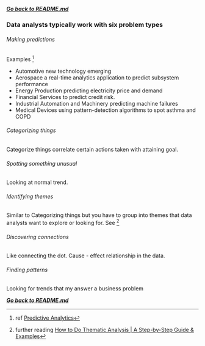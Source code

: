 ***[Go back to README.md](/README.md)***

### Data analysts typically work with six problem types

###### Making predictions
 Examples [^1]
 - Automotive new technology emerging
 - Aerospace a real-time analytics application to predict subsystem performance
 - Energy Production predicting electricity price and demand
 - Financial Services to predict credit risk.
 - Industrial Automation and Machinery predicting machine failures
 - Medical Devices using pattern-detection algorithms to spot asthma and COPD

###### Categorizing things

Categorize things correlate certain actions taken with attaining goal.

###### Spotting something unusual

Looking at normal trend.

###### Identifying themes

Similar to Categorizing things but you have to group into themes that data analysts want to explore or looking for. See [^2]

###### Discovering connections

Like connecting the dot. Cause - effect relationship in the data.

###### Finding patterns  

Looking for trends that my answer a business problem

***[Go back to README.md](/README.md)***

[^1]: ref [Predictive Analytics](https://www.mathworks.com/discovery/predictive-analytics.html#-why-it-matters)
[^2]: further reading [How to Do Thematic Analysis | A Step-by-Step Guide & Examples](https://www.scribbr.com/methodology/thematic-analysis/)
